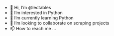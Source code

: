 - 👋 Hi, I’m @lectables
- 👀 I’m interested in Python
- 🌱 I’m currently learning Python
- 💞️ I’m looking to collaborate on scraping projects
- 📫 How to reach me ...

<!---
lectables/lectables is a ✨ special ✨ repository because its `README.md` (this file) appears on your GitHub profile.
You can click the Preview link to take a look at your changes.
--->
